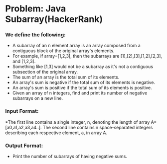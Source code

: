 
# Problem: Java Subarray(HackerRank)
###  We define the following:
*  A subarray of an n element array is an array composed from a contiguous block of the original array's elements. 
* For example, if array=[1,2,3], then the subarrays are [1],[2],[3],[1,2],[2,3], and [1,2,3]. 
* Something like [1,3] would not be a subarray as it's not a contiguous subsection of the original array.
*  The sum of an array is the total sum of its elements.
*  An array's sum is negative if the total sum of its elements is negative.
*  An array's sum is positive if the total sum of its elements is positive.
*  Given an array of n integers, find and print its number of negative subarrays on a new line.

### Input Format:
*The first line contains a single integer, n, denoting the length of array A=[a0,a1,a2,a3,a4..].
The second line contains n space-separated integers describing each respective element, a, in array A.

### Output Format:
* Print the number of subarrays of  having negative sums.